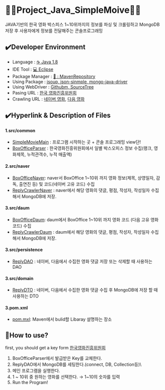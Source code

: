 # 👩‍💻Project_Java_SimpleMoive👩‍💻
JAVA기반의 한국 영화 박스피스 1~10위까지의 정보를 파싱 및 크롤링하고 MongoDB저장 후 사용자에게 정보를 전달해주는 콘솔프로그래밍


## :heavy_check_mark:Developer Environment
  
  - Language : [:coffee: Java 1.8](#getting-started)
  - IDE Tool : [:computer: Eclipse](#running-the-tests)
  - Package Manager : [🔗 : MavenRepository ](#deployment)
  - Using Package : [jsoup, json-sinmple, mongo-java-driver](#built-with)
  - Using WebDriver : [Githubm, SourceTree](#built-with) 
  - Pasing URL : [한국 영화진흥위원회](http://www.kobis.or.kr/kobisopenapi/homepg/main/main.do)
  - Crawling URL :  [네이버 영화](https://movie.naver.com/),
                    [다음 영화](http://ticket2.movie.daum.net/Movie/MovieRankList.aspx)
  
## :heavy_check_mark:Hyperlink & Description of Files
#### 1.src/common
  - [SimpleMovieMain](https://github.com/haetsalshin/Project_Java_SimpleMoive/blob/master/MovieUniverse/src/common/SimpleMovieMain.java) : 프로그램 시작하는 곳 + 콘솔 프로그래밍 view단!
  - [BoxOfficeParser](https://github.com/haetsalshin/Project_Java_SimpleMoive/blob/master/MovieUniverse/src/common/BoxOfficeParser.java) : 한국영화진흥위원회에서 일별 박스오피스 정보 수집(랭크, 영화제목, 누적관객수, 누적 매출액)

#### 2.src/naver
  - [BoxOfficeNaver](https://github.com/haetsalshin/Project_Java_SimpleMoive/blob/master/MovieUniverse/src/naver/BoxOfficeNaver.java): naver서 BoxOffice 1~10위 까지 영화 정보(제목, 상영일자, 감독, 출연진 등) 및 코드(네이버 고유 코드) 수집
  - [ReplyCrawlerNaver](https://github.com/haetsalshin/Project_Java_SimpleMoive/blob/master/MovieUniverse/src/naver/ReplyCrawlerNaver.java) : naver에서 해당 영화의 댓글, 평점, 작성자, 작성일자 수집해서 MongoDB에 저장.
#### 3.src/daum
  - [BoxOfficeDaum](https://github.com/haetsalshin/Project_Java_SimpleMoive/blob/master/MovieUniverse/src/daum/BoxOfficeDaum.java): daum에서 BoxOffice 1~10위 까지 영화 코드 (다음 고유 영화코드) 수집
  - [ReplyCrawlerDaum](https://github.com/haetsalshin/Project_Java_SimpleMoive/blob/master/MovieUniverse/src/daum/ReplyCrawlerDaum.java) : daum에서 해당 영화의 댓글, 평점, 작성자, 작성일자 수집해서 MongoDB에 저장.
#### 3.src/persistence
  - [ReplyDAO](https://github.com/haetsalshin/Project_Java_SimpleMoive/blob/master/MovieUniverse/src/Persistence/ReplyDAO.java) : 네이버, 다음에서 수집한 영화 댓글 저장 또는 삭제할 때 사용하는 DAO
#### 3.src/domain
  - [ReplyDTO](https://github.com/haetsalshin/Project_Java_SimpleMoive/blob/master/MovieUniverse/src/domain/ReplyDTO.java) : 네이버, 다음에서 수집한 영화 댓글 수집 후 MongoDB에 저장 할 때 사용하는 DTO
#### 3.pom.xml
  - [pom.mxl](https://github.com/haetsalshin/Project_Java_SimpleMoive/blob/master/MovieUniverse/pom.xml): Maven에서 bulid할 Libaray 설명하는 장소

## :speech_balloon:How to use?
  first, you should get a key form [한국영화진흥위원회](http://www.kobis.or.kr/kobisopenapi/homepg/main/main.do)
  
  1. BoxOfficeParser에서 발급받은 Key를 교체한다.
  2. ReplyDAO에서 MongoDB를 세팅한다.(connect, DB, Collection등)\
  3. 메인 프로그램을 실행한다.
  4. 1 ~ 10위 중 원하는 영화를 선택한다. → 1~10의 숫자를 입력
  5. Run the Program!
